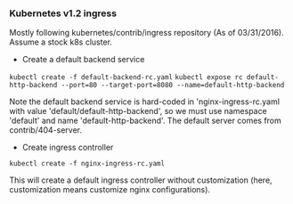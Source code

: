 ### Kubernetes v1.2 ingress

Mostly following kubernetes/contrib/ingress repository (As of 03/31/2016). Assume a stock k8s cluster.

- Create a default backend service

`kubectl create -f default-backend-rc.yaml`
`kubectl expose rc default-http-backend --port=80 --target-port=8080 --name=default-http-backend`

Note the default backend service is hard-coded in 'nginx-ingress-rc.yaml with value 'default/default-http-backend',
so we must use namespace 'default' and name 'default-http-backend'. The default server comes from contrib/404-server.

- Create ingress controller

`kubectl create -f nginx-ingress-rc.yaml`

This will create a default ingress controller without customization (here, customization means customize nginx
configurations).
